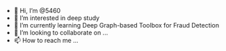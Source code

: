- 👋 Hi, I’m @5460
- 👀 I’m interested in deep study
- 🌱 I’m currently learning Deep Graph-based Toolbox for Fraud Detection
- 💞️ I’m looking to collaborate on ...
- 📫 How to reach me ...

<!---
546036412/546036412 is a ✨ special ✨ repository because its `README.md` (this file) appears on your GitHub profile.
You can click the Preview link to take a look at your changes.
--->
